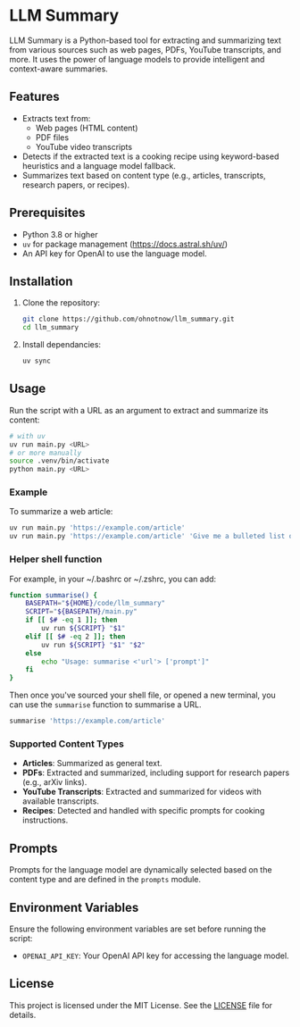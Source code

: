 # LLM Summary

LLM Summary is a Python-based tool for extracting and summarizing text from various sources such as web pages, PDFs, YouTube transcripts, and more. It uses the power of language models to provide intelligent and context-aware summaries.

## Features

- Extracts text from:
  - Web pages (HTML content)
  - PDF files
  - YouTube video transcripts
- Detects if the extracted text is a cooking recipe using keyword-based heuristics and a language model fallback.
- Summarizes text based on content type (e.g., articles, transcripts, research papers, or recipes).

## Prerequisites

- Python 3.8 or higher
- `uv` for package management (https://docs.astral.sh/uv/)
- An API key for OpenAI to use the language model.

## Installation

1. Clone the repository:
   ```bash
   git clone https://github.com/ohnotnow/llm_summary.git
   cd llm_summary
   ```

2. Install dependancies:
   ```bash
   uv sync
   ```

## Usage

Run the script with a URL as an argument to extract and summarize its content:

```bash
# with uv
uv run main.py <URL>
# or more manually
source .venv/bin/activate
python main.py <URL>
```

### Example

To summarize a web article:
```bash
uv run main.py 'https://example.com/article'
uv run main.py 'https://example.com/article' 'Give me a bulleted list of the main people mentioned in this article'
```

### Helper shell function
For example, in your ~/.bashrc or ~/.zshrc, you can add:
```bash
function summarise() {
    BASEPATH="${HOME}/code/llm_summary"
    SCRIPT="${BASEPATH}/main.py"
    if [[ $# -eq 1 ]]; then
        uv run ${SCRIPT} "$1"
    elif [[ $# -eq 2 ]]; then
        uv run ${SCRIPT} "$1" "$2"
    else
        echo "Usage: summarise <'url'> ['prompt']"
    fi
}
```

Then once you've sourced your shell file, or opened a new terminal, you can use the `summarise` function to summarise a URL.
```bash
summarise 'https://example.com/article'
```

### Supported Content Types
- **Articles**: Summarized as general text.
- **PDFs**: Extracted and summarized, including support for research papers (e.g., arXiv links).
- **YouTube Transcripts**: Extracted and summarized for videos with available transcripts.
- **Recipes**: Detected and handled with specific prompts for cooking instructions.

## Prompts

Prompts for the language model are dynamically selected based on the content type and are defined in the `prompts` module.

## Environment Variables

Ensure the following environment variables are set before running the script:

- `OPENAI_API_KEY`: Your OpenAI API key for accessing the language model.

## License

This project is licensed under the MIT License. See the [LICENSE](License.md) file for details.
